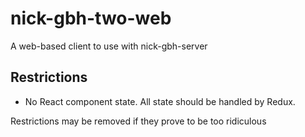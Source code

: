 # nick-gbh-two-web
A web-based client to use with nick-gbh-server

## Restrictions

- No React component state. All state should be handled by Redux.

Restrictions may be removed if they prove to be too ridiculous
